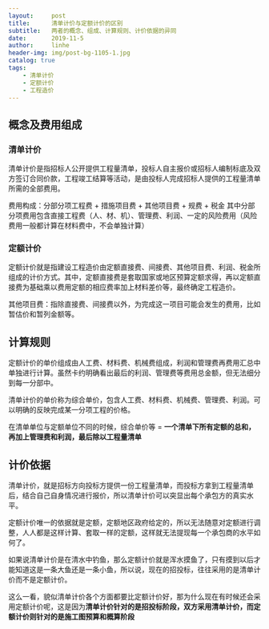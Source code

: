 ```yaml
---
layout:     post
title:      清单计价与定额计价的区别
subtitle:   两者的概念、组成、计算规则、计价依据的异同
date:       2019-11-5
author:     linhe
header-img: img/post-bg-1105-1.jpg
catalog: true
tags:
    - 清单计价
    - 定额计价
    - 工程造价   
---
```




## 概念及费用组成



### 清单计价

清单计价是指招标人公开提供工程量清单，投标人自主报价或招标人编制标底及双方签订合同价款，工程竣工结算等活动，是由投标人完成招标人提供的工程量清单所需的全部费用。

费用构成：分部分项工程费 + 措施项目费 + 其他项目费 + 规费 + 税金
其中分部分项费用包含直接工程费（人、材、机）、管理费、利润、一定的风险费用（风险费用一般都计算在材料费中，不会单独计算）



### 定额计价



定额计价就是指建设工程造价由定额直接费、间接费、其他项目费、利润、税金所组成的计价方式。其中，定额直接费是套取国家或地区预算定额求得，再以定额直接费为基础乘以费用定额的相应费率加上材料差价等，最终确定工程造价。

其他项目费：指除直接费、间接费以外，为完成这一项目可能会发生的费用，比如暂估价和暂列金额等。



## 计算规则



定额计价的单价组成由人工费、材料费、机械费组成，利润和管理费再费用汇总中单独进行计算。虽然卡约明确看出最后的利润、管理费等费用总金额，但无法细分到每一分部中。



清单计价的单价称为综合单价，包含人工费、材料费、机械费、管理费、利润。可以明确的反映完成某一分项工程的价格。



在清单单位与定额单位不同的时候，综合单价等 = **一个清单下所有定额的总和，再加上管理费和利润，最后除以工程量清单**



## 计价依据



 清单计价，就是招标方向投标方提供一份工程量清单，而投标方拿到工程量清单后，结合自己自身情况进行报价，所以清单计价可以突显出每个承包方的真实水平。



定额计价唯一的依据就是定额，定额地区政府给定的，所以无法随意对定额进行调整，人人都是这样计算、套取一样的定额，这样就无法提现每一个承包商的水平如何了。



如果说清单计价是在清水中钓鱼，那么定额计价就是浑水摸鱼了，只有摸到以后才能知道这是一条大鱼还是一条小鱼，所以说，现在的招投标，往往采用的是清单计价而不是定额计价。



这么一看，貌似清单计价各个方面都要比定额计价好，那为什么现在有时候还会采用定额计价呢，这是因为**清单计价针对的是招投标阶段，双方采用清单计价，而定额计价则针对的是施工图预算和概算阶段**


